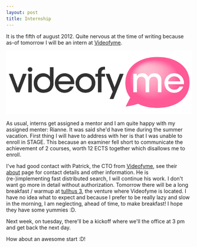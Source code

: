 ```yaml
---
layout: post
title: Internship
---
```


It is the fifth of august 2012. Quite nervous at the time of writing because as-of tomorrow I will be an intern at [Videofyme].

[![Videofyme-logo](/assets/videofyme.png "Videofy.me logo")][videofyme]

As usual, interns get assigned a mentor and I am quite happy with my assigned menter: Rianne. It was said she'd have time during the summer vacation. First thing I will have to address with her is that I was unable to enroll in STAGE. This because an examiner fell short to communicate the achievement of 2 courses, worth 12 ECTS together which disallows me to enroll.

I've had good contact with Patrick, the CTO from [Videofyme], see their [about] page for contact details and other information. He is (re-)implementing fast distributed search, I will continue his work. I don't want go more in detail without authorization. Tomorrow there will be a long breakfast / warmup at [tullhus 3][tullhus], the venture where Videofyme is located. I have no idea what to expect and because I prefer to be really lazy and slow in the morning, I am neglecting, ahead of time, to make breakfast! I hope they have some yummies :D.

Next week, on tuesday, there'll be a kickoff where we'll the office at 3 pm and get back the next day.

How about an awesome start :D!

[about]: http://videofy.me/about
[Videofyme]: http://videofy.me/
[tullhus]: http://tullhus3.se